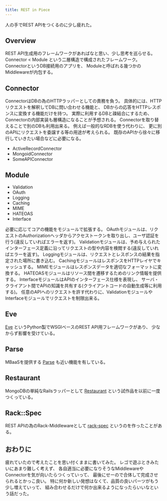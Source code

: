 ```yaml
---
title: REST in Piece
---
```


人の手でREST APIをつくるのに少し疲れた。

## Overview
REST API生成用のフレームワークがあればなと思い、少し思考を巡らせる。
Connector < Module という二層構造で構成されたフレームワーク。
ConnectorというDB接続用のアプリを、
Moduleと呼ばれる幾つかのMiddlewareが内包する。

## Connector
ConnectorはDBの為のHTTPラッパーとしての責務を負う。
具体的には、HTTPリクエストを解釈してDBに問い合わせる機能と、
DBからの応答をHTTPレスポンスに変換する機能だけを持つ。
実際に利用するDBと疎結合にするため、Connectorの内部実装も層構造になることが予想される。
Connectorを取り替えることで別のDBも利用出来る。
例えば一般的なRDBを使う代わりに、
更に別のAPIにリクエストを委譲する等の用途が考えられる。
既存のAPIから徐々に移行していきたい場合などに必要になる。

* ActiveRecordConnector
* MongoidConnector
* SomeAPIConnector

## Module
* Validation
* OAuth
* Logging
* Caching
* MIME
* HATEOAS
* Interface

必要に応じてコアの機能をモジュールで拡張する。
OAuthモジュールは、リクエストのAuthorizationヘッダからアクセストークンを取り出し、ユーザ認証を行う(違反していればエラーを返す)。
Validationモジュールは、予め与えられたインターフェース定義に沿ってリクエストの型や内容を検閲する(違反していればエラーを返す)。
Loggingモジュールは、リクエストとレスポンスの結果を指定された場所に書き込む。
CachingモジュールはレスポンスをHTTPレイヤでキャッシュする。
MIMEモジュールはレスポンスデータを適切なフォーマットに変換する。
HATEOASモジュールはリソース間を遷移するためのリンク情報を提供する。
InterfaceモジュールはAPIのインターフェース仕様を表現し、
サーバ・クライアント間でAPIの知識を共有する(クライアントコードの自動生成等に利用する)。
任意のAPIへのリクエストを許す代わりに、ValidationモジュールやInterfaceモジュールでリクエストを制限出来る。

## Eve
[Eve](http://python-eve.org/index.html)
というPython製でWSGIベースのREST API用フレームワークがあり、
少なからず影響を受けている。

## Parse
MBaaSを提供する [Parse](https://parse.com/docs/rest)
も近い機能を有している。

## Restaurant
MongoDBの単純なRailsラッパーとして
[Restaurant](https://github.com/r7kamura/restaurant/)
という試作品を以前に一度つくっている。

## Rack::Spec
REST APIの為のRack-Middlewareとして [rack-spec](https://github.com/r7kamura/rack-spec) というのを作ったことがある。

## おわりに
疲れていたので考えたことを思い付くままに書いてみた。
レゴで遊ぶときみたいにあまり難しく考えず、
各自適当に必要になりそうなMiddlewareやConnectorを気が向いたらつくっていって、
最後にせーので合体して完成させられるとかっこ良い。
特に何か新しい発想はなくて、品質の良いパーツがもう少し増えていって、
組み合わせるだけで何か出来るようになったらいいなという話だった。
